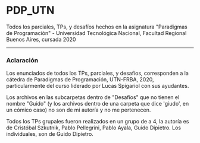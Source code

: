 # PDP_UTN
Todos los parciales, TPs, y desafíos hechos en la asignatura "Paradigmas de Programación" - Universidad Tecnológica Nacional, Facultad Regional Buenos Aires, cursada 2020

<hr>

### Aclaración

Los enunciados de todos los TPs, parciales, y desafíos, corresponden a la cátedra de Paradigmas de Programación, UTN-FRBA, 2020, particularmente del curso liderado por Lucas Spigariol con sus ayudantes.

Los archivos en las subcarpetas dentro de "Desafíos" que no tienen el nombre "Guido" (y los archivos dentro de una carpeta que dice 'giudo', en un cómico caso) no son de mi autoría y no me pertenecen.  

Todos los TPs grupales fueron realizados en un grupo de a 4, la autoría es de Cristóbal Szkutnik, Pablo Pellegrini, Pablo Ayala, Guido Dipietro. Los individuales, son de Guido Dipietro.
